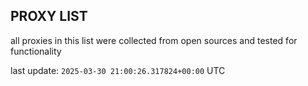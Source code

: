 ## PROXY LIST

all proxies in this list were collected from open sources and tested for functionality

last update: `2025-03-30 21:00:26.317824+00:00` UTC